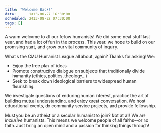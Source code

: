```yaml
---
title: "Welcome Back!"
date:      2013-08-27 16:30:00
scheduled: 2013-08-22 07:30:00
tags: []
---
```

A warm welcome to all our fellow humanists!  We did some neat stuff last year, and had a lot of fun in the process.  This year, we hope to build on our promising start, and grow our vital community of inquiry.

What's the CMU Humanist League all about, again?  Thanks for asking!  We:

- Enjoy the free play of ideas
- Promote constructive dialogue on subjects that traditionally divide humanity (ethics, politics, theology...)
- Seek to break down ideological barriers to widespread human flourishing. 

We investigate questions of enduring human interest, practice the art of building mutual understanding, and enjoy great conversation.  We host educational events, do community service projects, and provide fellowship.

Must you be an atheist or a secular humanist to join?  Not at all!  We are *inclusive* humanists.  This means we welcome people of all faiths--or no faith.  Just bring an open mind and a passion for thinking things through! 
